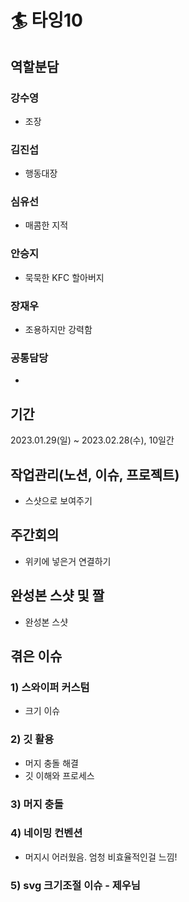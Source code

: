 # 🏄 타잉10

## 역할분담

### 강수영
- 조장

### 김진섭
- 행동대장

### 심유선
- 매콤한 지적

### 안승지
- 묵묵한 KFC 할아버지

### 장재우
- 조용하지만 강력함

### 공통담당
- 

## 기간
2023.01.29(일) ~ 2023.02.28(수), 10일간

## 작업관리(노션, 이슈, 프로젝트)
- 스샷으로 보여주기

## 주간회의
- 위키에 넣은거 연결하기

## 완성본 스샷 및 짤
- 완성본 스샷

## 겪은 이슈
### 1) 스와이퍼 커스텀
- 크기 이슈

### 2) 깃 활용
- 머지 충돌 해결
- 깃 이해와 프로세스

### 3) 머지 충돌

### 4) 네이밍 컨벤션 
- 머지시 어러웠음. 엄청 비효율적인걸 느낌!

### 5) svg 크기조절 이슈 - 제우님
